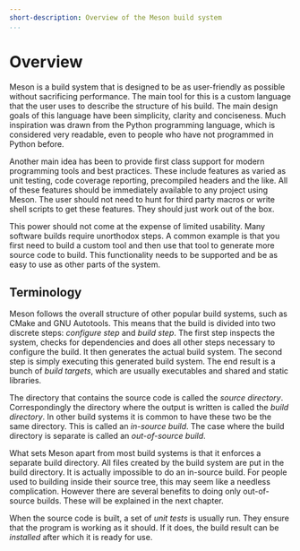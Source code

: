 ```yaml
---
short-description: Overview of the Meson build system
...
```


# Overview

Meson is a build system that is designed to be as user-friendly as
possible without sacrificing performance. The main tool for this is a
custom language that the user uses to describe the structure of his
build. The main design goals of this language have been simplicity,
clarity and conciseness. Much inspiration was drawn from the Python
programming language, which is considered very readable, even to
people who have not programmed in Python before.

Another main idea has been to provide first class support for modern
programming tools and best practices. These include features as varied
as unit testing, code coverage reporting, precompiled headers and the
like. All of these features should be immediately available to any
project using Meson. The user should not need to hunt for third party
macros or write shell scripts to get these features. They should just
work out of the box.

This power should not come at the expense of limited usability. Many
software builds require unorthodox steps. A common example is that you
first need to build a custom tool and then use that tool to generate
more source code to build. This functionality needs to be supported
and be as easy to use as other parts of the system.

Terminology
--

Meson follows the overall structure of other popular build systems,
such as CMake and GNU Autotools. This means that the build is divided
into two discrete steps: *configure step* and *build step*. The first
step inspects the system, checks for dependencies and does all other
steps necessary to configure the build. It then generates the actual
build system. The second step is simply executing this generated build
system. The end result is a bunch of *build targets*, which are
usually executables and shared and static libraries.

The directory that contains the source code is called the *source
directory*. Correspondingly the directory where the output is written
is called the *build directory*. In other build systems it is common
to have these two be the same directory. This is called an *in-source
build*. The case where the build directory is separate is called an
*out-of-source build*.

What sets Meson apart from most build systems is that it enforces a
separate build directory. All files created by the build system are
put in the build directory. It is actually impossible to do an
in-source build. For people used to building inside their source tree,
this may seem like a needless complication. However there are several
benefits to doing only out-of-source builds. These will be explained
in the next chapter.

When the source code is built, a set of *unit tests* is usually
run. They ensure that the program is working as it should. If it does,
the build result can be *installed* after which it is ready for use.
